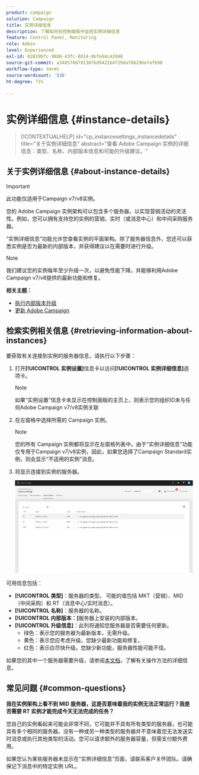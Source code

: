 ```yaml
---
product: campaign
solution: Campaign
title: 实例详细信息
description: 了解如何在控制面板中监控实例详细信息
feature: Control Panel, Monitoring
role: Admin
level: Experienced
exl-id: 02819bfc-9886-43fc-8014-9bfe64c42048
source-git-commit: a3485766791387bd9422b4f29daf86296efafb98
workflow-type: tm+mt
source-wordcount: '536'
ht-degree: 71%

---
```


# 实例详细信息 {#instance-details}

>[!CONTEXTUALHELP]
>id="cp_instancesettings_instancedetails"
>title="关于实例详细信息"
>abstract="查看 Adobe Campaign 实例的详细信息：类型、名称、内部版本信息和可能的升级建议。"

## 关于实例详细信息 {#about-instance-details}

>[!IMPORTANT]
>
>此功能仅适用于Campaign v7/v8实例。

您的 Adobe Campaign 实例架构可以包含多个服务器，以实现营销活动的灵活性。例如，您可以拥有支持您的实例的营销、实时（或消息中心）和中间采购服务器。

“实例详细信息”功能允许您查看实例的平面架构。除了服务器信息外，您还可以获悉实例是否为最新的内部版本，并获得建议以在需要时进行升级。

>[!NOTE]
>
>我们建议您的实例每年至少升级一次，以避免性能下降，并能够利用Adobe Campaign v7/v8提供的最新功能和修复。

**相关主题：**

* [执行内部版本升级](https://experienceleague.adobe.com/docs/campaign-classic/using/monitoring-campaign-classic/updating-adobe-campaign/build-upgrade.html)
* [更新 Adobe Campaign](https://experienceleague.adobe.com/docs/campaign-classic/using/monitoring-campaign-classic/updating-adobe-campaign/introduction.html)

## 检索实例相关信息 {#retrieving-information-about-instances}

要获取有关连接到实例的服务器信息，请执行以下步骤：

1. 打开&#x200B;**[!UICONTROL 实例设置]**&#x200B;信息卡以访问&#x200B;**[!UICONTROL 实例详细信息]**&#x200B;选项卡。

   >[!NOTE]
   >
   >如果“实例设置”信息卡未显示在控制面板的主页上，则表示您的组织ID未与任何Adobe Campaign v7/v8实例关联

1. 在左窗格中选择所需的 Campaign 实例。

   >[!NOTE]
   >
   >您的所有 Campaign 实例都将显示在左窗格列表中。由于“实例详细信息”功能仅专用于Campaign v7/v8实例，因此，如果您选择了Campaign Standard实例，则会显示“不适用的实例”消息。

1. 将显示连接到实例的服务器。

   ![](assets/instance_details.png)

可用信息包括：

* **[!UICONTROL 类型]**：服务器的类型。 可能的值包括 MKT（营销）、MID（中间采购）和 RT（消息中心/实时消息）。
* **[!UICONTROL 名称]**：服务器的名称。
* **[!UICONTROL 内部版本：]**&#x200B;服务器上安装的内部版本。
* **[!UICONTROL 升级信息]**：此列将通知您服务器是否需要任何更新。
   * 绿色：表示您的服务器为最新版本，无需升级。
   * 黄色：表示您应考虑升级。您缺少最新功能和修复。
   * 红色：表示应尽快升级。您缺少新功能，服务器性能可能不佳。

如果您的其中一个服务器需要升级，请参阅[本文档](https://experienceleague.adobe.com/docs/campaign-classic/using/monitoring-campaign-classic/updating-adobe-campaign/build-upgrade.html)，了解有关操作方法的详细信息。

## 常见问题 {#common-questions}

**我在实例架构上看不到 MID 服务器，这是否意味着我的实例无法正常运行？我是否需要 RT 实例才能完成今天无法完成的任务？**

您自己的实例看起来可能会非常不同，它可能并不具有所有类型的服务器，也可能具有多个相同的服务器。没有一种或另一种类型的服务器并不意味着您无法发送实时消息或执行其他类型的活动。您可以请求额外的服务器容量，但需支付额外费用。

如果您认为某些服务器未显示在“实例详细信息”页面，请联系客户关怀团队。请确保记下消息中的特定实例 URL。
